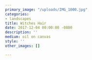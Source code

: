 ```yaml
---
primary_image: "/uploads/IMG_1000.jpg"
categories:
- landscapes
title: Witches Hair
date: 2017-12-04 00:00:00 -0800
description: ''
medium: oil on canvas
style: ''
other_images: []

---
```

